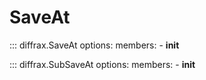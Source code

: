 # SaveAt

::: diffrax.SaveAt
    options:
        members:
            - __init__

::: diffrax.SubSaveAt
    options:
        members:
            - __init__
